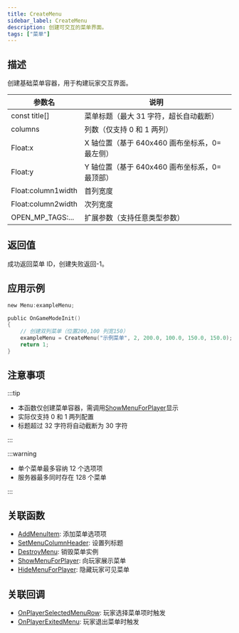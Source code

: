 ```yaml
---
title: CreateMenu
sidebar_label: CreateMenu
description: 创建可交互的菜单界面。
tags: ["菜单"]
---
```


## 描述

创建基础菜单容器，用于构建玩家交互界面。

| 参数名             | 说明                                          |
| ------------------ | --------------------------------------------- |
| const title[]      | 菜单标题（最大 31 字符，超长自动截断）        |
| columns            | 列数（仅支持 0 和 1 两列）                    |
| Float:x            | X 轴位置（基于 640x460 画布坐标系，0=最左侧） |
| Float:y            | Y 轴位置（基于 640x460 画布坐标系，0=最顶部） |
| Float:column1width | 首列宽度                                      |
| Float:column2width | 次列宽度                                      |
| OPEN_MP_TAGS:...   | 扩展参数（支持任意类型参数）                  |

## 返回值

成功返回菜单 ID，创建失败返回-1。

## 应用示例

```c
new Menu:exampleMenu;

public OnGameModeInit()
{
    // 创建双列菜单（位置200,100 列宽150）
    exampleMenu = CreateMenu("示例菜单", 2, 200.0, 100.0, 150.0, 150.0);
    return 1;
}
```

## 注意事项

:::tip

- 本函数仅创建菜单容器，需调用[ShowMenuForPlayer](ShowMenuForPlayer)显示
- 实际仅支持 0 和 1 两列配置
- 标题超过 32 字符将自动截断为 30 字符

:::

:::warning

- 单个菜单最多容纳 12 个选项项
- 服务器最多同时存在 128 个菜单

:::

## 关联函数

- [AddMenuItem](AddMenuItem): 添加菜单选项项
- [SetMenuColumnHeader](SetMenuColumnHeader): 设置列标题
- [DestroyMenu](DestroyMenu): 销毁菜单实例
- [ShowMenuForPlayer](ShowMenuForPlayer): 向玩家展示菜单
- [HideMenuForPlayer](HideMenuForPlayer): 隐藏玩家可见菜单

## 关联回调

- [OnPlayerSelectedMenuRow](../callbacks/OnPlayerSelectedMenuRow): 玩家选择菜单项时触发
- [OnPlayerExitedMenu](../callbacks/OnPlayerExitedMenu): 玩家退出菜单时触发

